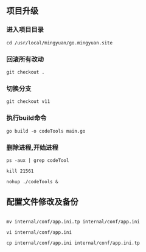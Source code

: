 
## 项目升级

### 进入项目目录

`cd /usr/local/mingyuan/go.mingyuan.site`

### 回滚所有改动

`git checkout .`

### 切换分支

`git checkout v11`

### 执行build命令

`go build -o codeTools main.go`

### 删除进程,开始进程

```
ps -aux | grep codeTool

kill 21561

nohup ./codeTools &
```


## 配置文件修改及备份

```

mv internal/conf/app.ini.tp internal/conf/app.ini

vi internal/conf/app.ini

cp internal/conf/app.ini internal/conf/app.ini.tp

```